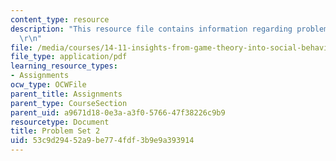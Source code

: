```yaml
---
content_type: resource
description: "This resource file contains information regarding problem set 2.\r\n\
  \r\n"
file: /media/courses/14-11-insights-from-game-theory-into-social-behavior-fall-2013/53c9d29452a9be774fdf3b9e9a393914_MIT14_11F13_Prob_set_2.pdf
file_type: application/pdf
learning_resource_types:
- Assignments
ocw_type: OCWFile
parent_title: Assignments
parent_type: CourseSection
parent_uid: a9671d18-0e3a-a3f0-5766-47f38226c9b9
resourcetype: Document
title: Problem Set 2
uid: 53c9d294-52a9-be77-4fdf-3b9e9a393914
---
```

